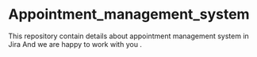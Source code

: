 # Appointment_management_system
This repository contain details about appointment management system in Jira
And we are happy to work with you .
